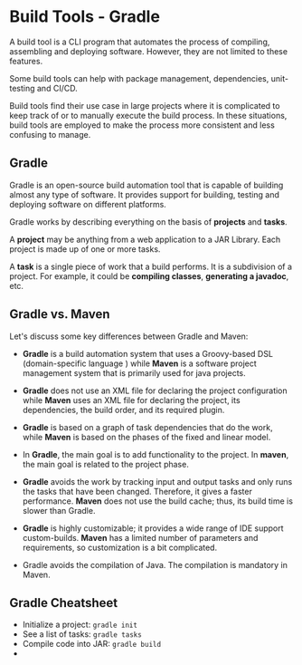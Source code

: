 # Build Tools - Gradle
A build tool is a CLI program that automates the process of compiling, assembling and deploying software.
However, they are not limited to these features.

Some build tools can help with package management, dependencies, unit-testing and CI/CD.

Build tools find their use case in large projects where it is complicated to keep track of or to manually execute the build process.
In these situations, build tools are employed to make the process more consistent and less confusing to manage.

## Gradle
Gradle is an open-source build automation tool that is capable of building almost any type of software.
It provides support for building, testing and deploying software on different platforms.

Gradle works by describing everything on the basis of **projects** and **tasks**.

A **project** may be anything from a web application to a JAR Library. Each project is made up of one or more tasks.

A **task** is a single piece of work that a build performs. It is a subdivision of a project. For example, it could be **compiling classes**, **generating a javadoc**, etc.

## Gradle vs. Maven

Let's discuss some key differences between Gradle and Maven:

- **Gradle** is a build automation system that uses a Groovy-based DSL (domain-specific language ) while **Maven** is a software project management system that is primarily used for java projects.

- **Gradle** does not use an XML file for declaring the project configuration while **Maven** uses an XML file for declaring the project, its dependencies, the build order, and its required plugin.

- **Gradle** is based on a graph of task dependencies that do the work, while **Maven** is based on the phases of the fixed and linear model.

- In **Gradle**, the main goal is to add functionality to the project. 	In **maven**, the main goal is related to the project phase.

- **Gradle** avoids the work by tracking input and output tasks and only runs the tasks that have been changed. Therefore, it gives a faster performance.
 **Maven** does not use the build cache; thus, its build time is slower than Gradle.

- **Gradle** is highly customizable; it provides a wide range of IDE support custom-builds. **Maven** has a limited number of parameters and requirements, so customization is a bit complicated.

- Gradle avoids the compilation of Java. 	The compilation is mandatory in Maven.

## Gradle Cheatsheet
- Initialize a project:
 `gradle init`
- See a list of tasks:
 `gradle tasks`
- Compile code into JAR:
 `gradle build`
- 

